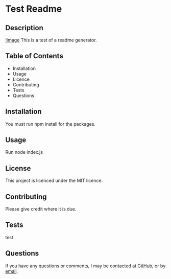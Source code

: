# Test Readme

  ## Description
  [!image](./assets/badge-MIT.png)
  This is a test of a readme generator.


  ## Table of Contents
  - Installation
  - Usage
  - Licence
  - Contributing
  - Tests
  - Questions


  ## Installation
  You must run npm install for the packages.


  ## Usage
  Run node index.js


  ## License
  This project is licenced under the MIT licence.


  ## Contributing
  Please give credit where it is due.

  ## Tests
  test

  ## Questions
  If you have any questions or comments, I may be contacted at [GitHub](https://github.com/arbdt), or by [email](mailto:example@gmail.com).
